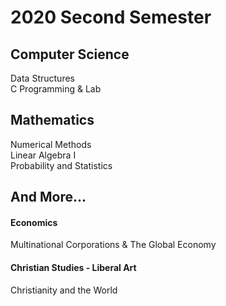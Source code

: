 2020 Second Semester
=============

Computer Science
-------------
Data Structures
</br>
C Programming & Lab

Mathematics
-------------
Numerical Methods
</br>
Linear Algebra I
</br>
Probability and Statistics

And More...
-------------
#### Economics
Multinational Corporations & The Global Economy
#### Christian Studies - Liberal Art
Christianity and the World

